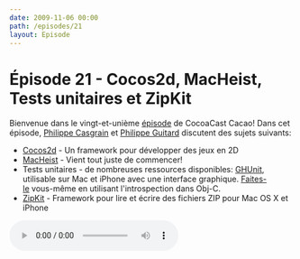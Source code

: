 ```yaml
---
date: 2009-11-06 00:00
path: /episodes/21
layout: Episode
---
```

# Épisode 21 - Cocos2d, MacHeist, Tests unitaires et ZipKit
<p>Bienvenue dans le vingt-et-unième <a href="https://cacaocast.com/media/cacaocast_21.mp3" title="CocoaCast Cacao Episode 21">épisode</a> de CocoaCast Cacao! Dans cet épisode, <a href="http://www.twitter.com/philippec" title="Philippe Casgrain sur Twitter">Philippe Casgrain</a> et <a href="http://www.twitter.com/philippeguitard" title="Philippe Guitard sur Twitter">Philippe Guitard</a> discutent des sujets suivants:</p>
<ul><li><a href="http://cocos2d.org/" title="cocos2d">Cocos2d</a> - Un framework pour développer des jeux en 2D</li>
<li><a href="http://www.macheist.com/" title="MacHeist">MacHeist</a> - Vient tout juste de commencer!</li>
<li>Tests unitaires - de nombreuses ressources disponibles: <a href="http://github.com/gabriel/gh-unit" title="GHUnit">GHUnit</a>, utilisable sur Mac et iPhone avec une interface graphique. <a href="http://gusmueller.com/blog" title="Blog de Gus Mueller">Faites-le</a> vous-même en utilisant l'introspection dans Obj-C.</li>
<li><a href="http://bitbucket.org/kolpanic/zipkit/wiki/Home" title="ZipKit">ZipKit</a> - Framework pour lire et écrire des fichiers ZIP pour Mac OS X et iPhone</li>
</ul>
<p><audio controls><source src="https://cacaocast.com/media/cacaocast_21.mp3" type="audio/mpeg"><source src="https://cacaocast.com/media/cacaocast_21.mp3" type="audio/mp4">Votre navigateur ne supporte pas l'élément audio / Your browser does not support the audio element.</audio></p>
